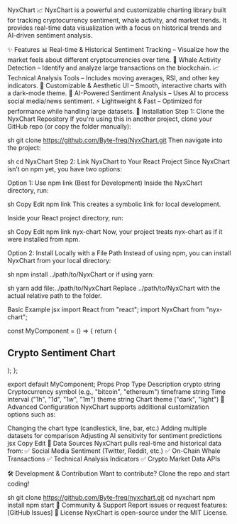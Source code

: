 NyxChart 📈
NyxChart is a powerful and customizable charting library built for tracking cryptocurrency sentiment, whale activity, and market trends. It provides real-time data visualization with a focus on historical trends and AI-driven sentiment analysis.

✨ Features
📊 Real-time & Historical Sentiment Tracking – Visualize how the market feels about different cryptocurrencies over time.
🐋 Whale Activity Detection – Identify and analyze large transactions on the blockchain.
📈 Technical Analysis Tools – Includes moving averages, RSI, and other key indicators.
🎨 Customizable & Aesthetic UI – Smooth, interactive charts with a dark-mode theme.
🤖 AI-Powered Sentiment Analysis – Uses AI to process social media/news sentiment.
⚡ Lightweight & Fast – Optimized for performance while handling large datasets.
🚀 Installation
Step 1: Clone the NyxChart Repository
If you're using this in another project, clone your GitHub repo (or copy the folder manually):

sh
git clone https://github.com/Byte-freq/NyxChart.git
Then navigate into the project:

sh
cd NyxChart
Step 2: Link NyxChart to Your React Project
Since NyxChart isn’t on npm yet, you have two options:

Option 1: Use npm link (Best for Development)
Inside the NyxChart directory, run:

sh
Copy
Edit
npm link
This creates a symbolic link for local development.

Inside your React project directory, run:

sh
Copy
Edit
npm link nyx-chart
Now, your project treats nyx-chart as if it were installed from npm.

Option 2: Install Locally with a File Path
Instead of using npm, you can install NyxChart from your local directory:

sh
npm install ../path/to/NyxChart
or if using yarn:

sh
yarn add file:../path/to/NyxChart
Replace ../path/to/NyxChart with the actual relative path to the folder.

Basic Example
jsx
import React from "react";
import NyxChart from "nyx-chart";

const MyComponent = () => {
  return (
    <div>
      <h2>Crypto Sentiment Chart</h2>
      <NyxChart crypto="bitcoin" timeframe="1d" />
    </div>
  );
};

export default MyComponent;
Props
Prop	Type	Description
crypto	string	Cryptocurrency symbol (e.g., "bitcoin", "ethereum")
timeframe	string	Time interval ("1h", "1d", "1w", "1m")
theme	string	Chart theme ("dark", "light")
📖 Advanced Configuration
NyxChart supports additional customization options such as:

Changing the chart type (candlestick, line, bar, etc.)
Adding multiple datasets for comparison
Adjusting AI sensitivity for sentiment predictions
jsx
Copy
Edit
<NyxChart 
  crypto="ethereum" 
  timeframe="1h" 
  theme="dark"
  showTechnicalIndicators={true}
/>
📡 Data Sources
NyxChart pulls real-time and historical data from:
✅ Social Media Sentiment (Twitter, Reddit, etc.)
✅ On-Chain Whale Transactions
✅ Technical Analysis Indicators
✅ Crypto Market Data APIs

🛠️ Development & Contribution
Want to contribute? Clone the repo and start coding!

sh
git clone https://github.com/Byte-freq/nyxchart.git
cd nyxchart
npm install
npm start
💬 Community & Support
Report issues or request features: [GitHub Issues]
📜 License
NyxChart is open-source under the MIT License.
